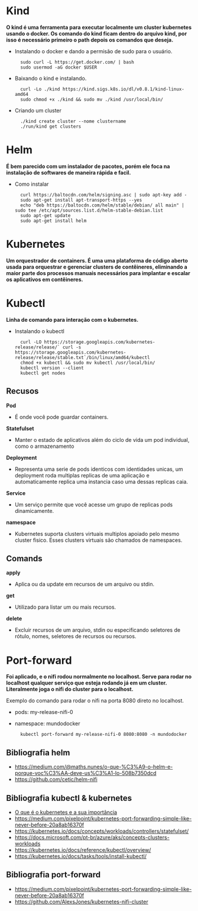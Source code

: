# Kind

__O kind é uma ferramenta para executar localmente um cluster kubernetes usando o docker. Os comando do kind ficam dentro do arquivo kind, por isso é necessário primeiro o path depois os comandos que deseja.__

- Instalando o docker e dando a permisão de sudo para o usuário.

        sudo curl -L https://get.docker.com/ | bash
        sudo usermod -aG docker $USER

- Baixando o kind e instalando.

        curl -Lo ./kind https://kind.sigs.k8s.io/dl/v0.8.1/kind-linux-amd64
        sudo chmod +x ./kind && sudo mv ./kind /usr/local/bin/

- Criando um cluster

        ./kind create cluster --nome clustername
        ./run/kind get clusters


# Helm

__É bem parecido com um instalador de pacotes, porém ele foca na instalação de softwares de maneira rápida e facil.__

- Como instalar

        curl https://baltocdn.com/helm/signing.asc | sudo apt-key add -
        sudo apt-get install apt-transport-https --yes
        echo "deb https://baltocdn.com/helm/stable/debian/ all main" | sudo tee /etc/apt/sources.list.d/helm-stable-debian.list
        sudo apt-get update
        sudo apt-get install helm
        

# Kubernetes

__Um orquestrador de containers. É uma uma plataforma de código aberto usada para orquestrar e gerenciar clusters de contêineres, eliminando a maior parte dos processos manuais necessários para implantar e escalar os aplicativos em contêineres.__

# Kubectl

__Linha de comando para interação com o kubernetes.__

- Instalando o kubectl

        curl -LO https://storage.googleapis.com/kubernetes-release/release/` curl -s https://storage.googleapis.com/kubernetes-release/release/stable.txt`/bin/linux/amd64/kubectl
        chmod +x kubectl && sudo mv kubectl /usr/local/bin/
        kubectl version --client
        kubectl get nodes


## Recusos
__Pod__
- É onde você pode guardar containers.


__Statefulset__
- Manter o estado de aplicativos além do ciclo de vida um pod individual, como o armazenamento

__Deployment__
- Representa uma serie de pods identicos com identidades unicas, um deployment roda multiplas replicas de uma aplicação e automaticamente replica uma instancia caso uma dessas replicas caia.

__Service__
- Um serviço permite que você acesse um grupo de replicas pods dinamicamente.

__namespace__
- Kubernetes suporta clusters virtuais multiplos apoiado pelo mesmo cluster fisico. Esses clusters virtuais são chamados de namespaces.

## Comands

__apply__
- Aplica ou da update em recursos de um arquivo ou stdin.

__get__
- Utilizado para listar um ou mais recursos.

__delete__
- Excluir recursos de um arquivo, stdin ou especificando seletores de rótulo, nomes, seletores de recursos ou recursos.


# Port-forward

__Foi aplicado, e o nifi rodou normalmente no localhost. Serve para rodar no localhost qualquer serviço que esteja rodando já em um cluster. Literalmente joga o nifi do cluster para o localhost.__

Exemplo do comando para rodar o nifi na porta 8080 direto no localhost. 
- pods: my-release-nifi-0
- namespace: mundodocker

        kubectl port-forward my-release-nifi-0 8080:8080 -n mundodocker


## Bibliografia helm

- https://medium.com/@maths.nunes/o-que-%C3%A9-o-helm-e-porque-voc%C3%AA-deve-us%C3%A1-lo-508b7350dcd
- https://github.com/cetic/helm-nifi


## Bibliografia kubectl & kubernetes

- [O que é o kubernetes e a sua importância](https://www.profissionaisti.com.br/o-que-e-o-kubernetes-e-sua-importancia/)
- https://medium.com/pixelpoint/kubernetes-port-forwarding-simple-like-never-before-20a8ab16370f
- https://kubernetes.io/docs/concepts/workloads/controllers/statefulset/
- https://docs.microsoft.com/pt-br/azure/aks/concepts-clusters-workloads
- https://kubernetes.io/docs/reference/kubectl/overview/
- https://kubernetes.io/docs/tasks/tools/install-kubectl/

## Bibliografia port-forward

- https://medium.com/pixelpoint/kubernetes-port-forwarding-simple-like-never-before-20a8ab16370f
- https://github.com/AlexsJones/kubernetes-nifi-cluster

